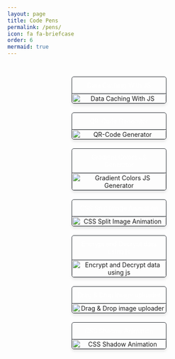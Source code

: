 ```yaml
---
layout: page
title: Code Pens
permalink: /pens/
icon: fa fa-briefcase
order: 6
mermaid: true
---
```


<style>
    .code-pens {
        display: flex;
        flex-wrap: wrap;
        justify-content: space-around;
        margin: 0 auto;
        max-width: 1200px; /* Adjust max-width as needed */
        padding: 20px;
    }

    .code-pen {
            width: calc(50% - 20px);
        margin: 10px;
        text-align: center;
        border: 1px solid #24292f;
        border-radius: 5px;
        box-shadow: 0px 4px 6px rgba(0, 0, 0, 0.1);
        display: flex;
        flex-direction: column;
        justify-content: space-between;
    }

    .code-pen img {
        width: 100%;
        height: auto;
    }

    .code-pen a {
        border: none !important;
        margin: 0 !important;
            border-radius: 5px !important;
    overflow: hidden !important;
    }

    .code-pen-header {
        color: white; /* Header text color */
        padding: 10px;
            border-bottom: 1px solid #24292f;
    }

    @media screen and (max-width: 768px) {
        .code-pen {
            width: calc(50% - 20px);
        }
    }

    @media screen and (max-width: 480px) {
        .code-pen {
            width: calc(100% - 20px);
        }
    }
</style>

<div class="code-pens">
    <div class="code-pen">
        <div class="code-pen-header">Data Caching With JS</div>
        <a href="https://codepen.io/Akr-am/pen/WNLRoYY?editors=1010">
            <img src="https://github.com/Ak-ram/Ak-ram/assets/69124951/fa88bacc-a220-44ce-9d56-35eeb41170fd" alt="Data Caching With JS">
        </a>
    </div>
    <div class="code-pen">
        <div class="code-pen-header">QR-Code Generator</div>
        <a href="https://codepen.io/Akr-am/pen/ExrNpvG">
            <img src="https://github.com/Ak-ram/Ak-ram/assets/69124951/414166a1-8ac5-4f7e-bed0-9a2aa352c006" alt="QR-Code Generator">
        </a>
    </div>
    <div class="code-pen">
        <div class="code-pen-header">Gradient Colors JS Generator</div>
        <a href="https://codepen.io/Akr-am/pen/rNPWBRd">
            <img src="https://github.com/Ak-ram/Ak-ram/assets/69124951/5d0f521a-f733-45bd-86bf-df119414386f" alt="Gradient Colors JS Generator">
        </a>
    </div>
    <div class="code-pen">
        <div class="code-pen-header">CSS Split Image Animation</div>
        <a href="https://codepen.io/Akr-am/pen/wvXQeqd">
            <img src="https://github.com/Ak-ram/Ak-ram/assets/69124951/d576e888-31e9-40b5-9138-b8479a835eb1" alt="CSS Split Image Animation">
        </a>
    </div>
    <div class="code-pen">
        <div class="code-pen-header">Encrypt and Decrypt data using js</div>
        <a href="https://codepen.io/Akr-am/pen/VwqKZzy?editors=0011">
            <img src="https://github.com/Ak-ram/Ak-ram/assets/69124951/9e34cf33-f230-43ff-be03-6e84d37e5b42" alt="Encrypt and Decrypt data using js">
        </a>
    </div>
    <div class="code-pen">
        <div class="code-pen-header">Drag & Drop image uploader</div>
        <a href="https://codepen.io/Akr-am/pen/WNPxaxx">
            <img src="https://github.com/Ak-ram/Ak-ram/assets/69124951/ecd9604c-2932-43e5-821e-b77d1c07b10b" alt="Drag & Drop image uploader">
        </a>
    </div>
    <div class="code-pen">
        <div class="code-pen-header">CSS Shadow Animation</div>
        <a href="https://codepen.io/Akr-am/full/JjvedzJ">
            <img src="https://github.com/Ak-ram/Ak-ram/assets/69124951/5feee168-964c-4a25-998a-ae4e71a782b9" alt="CSS Shadow Animation">
        </a>
    </div>
</div>
